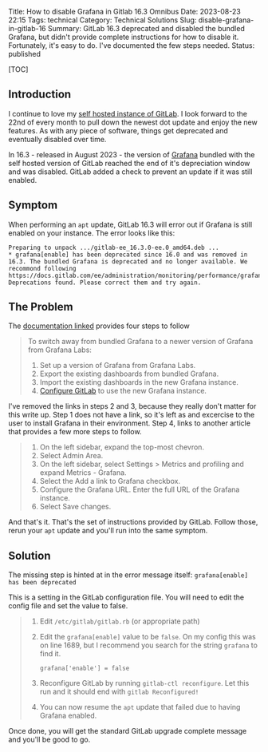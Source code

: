 Title: How to disable Grafana in Gitlab 16.3 Omnibus
Date: 2023-08-23 22:15
Tags: technical
Category: Technical Solutions
Slug: disable-grafana-in-gitlab-16
Summary: GitLab 16.3 deprecated and disabled the bundled Grafana, but didn't provide complete instructions for how to disable it. Fortunately, it's easy to do. I've documented the few steps needed.
Status: published

[TOC]

## Introduction

I continue to love my [self hosted instance of GitLab][gitlab]. I look forward to the 22nd of every month to pull down the 
newest dot update and enjoy the new features. As with any piece of software, things get deprecated and eventually disabled over
time. 

In 16.3 - released in August 2023 - the version of [Grafana][grafana] bundled with the self hosted version of GitLab reached the 
end of it's depreciation window and was disabled. GitLab added a check to prevent an update if it was still enabled. 

## Symptom

When performing an `apt` update, GitLab 16.3 will error out if Grafana is still enabled on your instance. The error looks like this:

```
Preparing to unpack .../gitlab-ee_16.3.0-ee.0_amd64.deb ...
* grafana[enable] has been deprecated since 16.0 and was removed in 16.3. The bundled Grafana is deprecated and no longer available. We recommond following
https://docs.gitlab.com/ee/administration/monitoring/performance/grafana_configuration.html#deprecation.
Deprecations found. Please correct them and try again.
```

## The Problem

The [documentation linked][1] provides four steps to follow

> To switch away from bundled Grafana to a newer version of Grafana from Grafana Labs:
>
>  1. Set up a version of Grafana from Grafana Labs.
>  2. Export the existing dashboards from bundled Grafana.
>  3. Import the existing dashboards in the new Grafana instance.
>  4. [Configure GitLab][2] to use the new Grafana instance.

I've removed the links in steps 2 and 3, because they really don't matter for this write up. Step 1 does not have a link, so it's left as 
and excercise to the user to install Grafana in their environment. Step 4, links to another article that provides a few more steps to follow.


>  1. On the left sidebar, expand the top-most chevron.
>  2. Select Admin Area.
>  3. On the left sidebar, select Settings > Metrics and profiling and expand Metrics - Grafana.
>  4. Select the Add a link to Grafana checkbox.
>  5. Configure the Grafana URL. Enter the full URL of the Grafana instance.
>  6. Select Save changes.

And that's it. That's the set of instructions provided by GitLab. Follow those, rerun your `apt` update and you'll run into the same symptom.

## Solution

The missing step is hinted at in the error message itself: `grafana[enable] has been deprecated`

This is a setting in the GitLab configuration file. You will need to edit the config file and set the value to false.

>  1. Edit `/etc/gitlab/gitlab.rb` (or appropriate path) 
>  2. Edit the `grafana[enable]` value to be `false`. On my config this was on line 1689, but I recommend you search for the string `grafana` to find it. 
>
>      `grafana['enable'] = false`
>
>  3. Reconfigure GitLab by running `gitlab-ctl reconfigure`. Let this run and it should end with `gitlab Reconfigured!`
>  4. You can now resume the `apt` update that failed due to having Grafana enabled.

Once done, you will get the standard GitLab upgrade complete message and you'll be good to go.

 [gitlab]: {filename}2018_04_12_setting_up_gitlab.md
 [grafana]: https://grafana.com/
 [1]: https://docs.gitlab.com/ee/administration/monitoring/performance/grafana_configuration.html#deprecation
 [2]: https://docs.gitlab.com/ee/administration/monitoring/performance/grafana_configuration.html#integrate-with-gitlab-ui